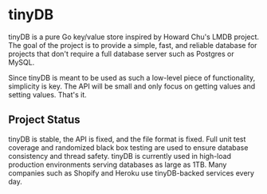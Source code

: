 # tinyDB

tinyDB is a pure Go key/value store inspired by Howard Chu's LMDB project. The goal of the project is to provide a simple, fast, and reliable database for projects that don't require a full database server such as Postgres or MySQL.

Since tinyDB is meant to be used as such a low-level piece of functionality, simplicity is key. The API will be small and only focus on getting values and setting values. That's it.

## Project Status

tinyDB is stable, the API is fixed, and the file format is fixed. Full unit test coverage and randomized black box testing are used to ensure database consistency and thread safety. tinyDB is currently used in high-load production environments serving databases as large as 1TB. Many companies such as Shopify and Heroku use tinyDB-backed services every day.


